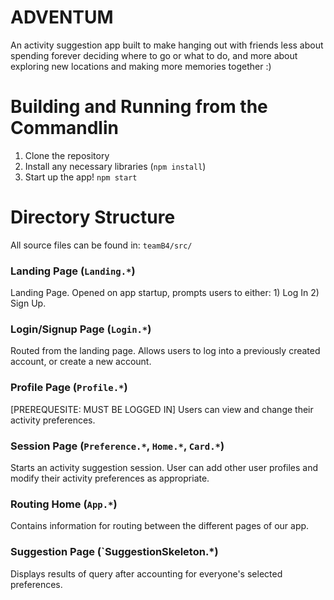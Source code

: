 # <b> ADVENTUM </b>
An activity suggestion app built to make hanging out with friends less about spending forever deciding where to go or what to do, and more about exploring new locations and making more memories together :)

# Building and Running from the Commandlin

1. Clone the repository
2. Install any necessary libraries (`npm install`)
3. Start up the app! `npm start`

# Directory Structure

All source files can be found in: `teamB4/src/`

### Landing Page (`Landing.*`)
Landing Page. Opened on app startup, prompts users to either: 1) Log In 2) Sign Up.

### Login/Signup Page (`Login.*`)
Routed from the landing page. Allows users to log into a previously created account, or create a new account.

### Profile Page (`Profile.*`)
[PREREQUESITE: MUST BE LOGGED IN]
Users can view and change their activity preferences.

### Session Page (`Preference.*`, `Home.*`, `Card.*`)
Starts an activity suggestion session. User can add other user profiles and modify their activity preferences as appropriate.

### Routing Home (`App.*`)
Contains information for routing between the different pages of our app.

### Suggestion Page (`SuggestionSkeleton.*)
Displays results of query after accounting for everyone's selected preferences.
